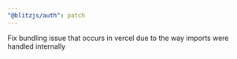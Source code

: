 ```yaml
---
"@blitzjs/auth": patch
---
```


Fix bundling issue that occurs in vercel due to the way imports were handled internally

